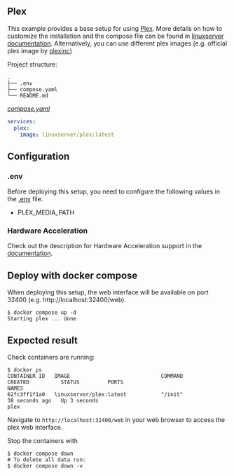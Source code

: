 ## Plex
This example provides a base setup for using [Plex](https://www.plex.tv/).
More details on how to customize the installation and the compose file can be found in [linuxserver documentation](https://github.com/linuxserver/docker-plex).
Alternatively, you can use different plex images (e.g. official plex image by [plexinc](https://github.com/plexinc/pms-docker))


Project structure:
```
.
├── .env
├── compose.yaml
└── README.md
```

[_compose.yaml_](compose.yaml)
``` yaml
services:
  plex:
    image: linuxserver/plex:latest
```

## Configuration

### .env
Before deploying this setup, you need to configure the following values in the [.env](.env) file.
- PLEX_MEDIA_PATH

### Hardware Acceleration
Check out the description for Hardware Acceleration support in the [documentation](https://github.com/linuxserver/docker-plex).

## Deploy with docker compose
When deploying this setup, the web interface will be available on port 32400 (e.g. http://localhost:32400/web).

``` shell
$ docker compose up -d
Starting plex ... done
```


## Expected result

Check containers are running:
```
$ docker ps
CONTAINER ID   IMAGE                             COMMAND                  CREATED          STATUS         PORTS                                          NAMES
62fc3ff1f1a0   linuxserver/plex:latest           "/init"                  38 seconds ago   Up 3 seconds                                                  plex
```

Navigate to `http://localhost:32400/web` in your web browser to access the plex web interface.


Stop the containers with
``` shell
$ docker compose down
# To delete all data run:
$ docker compose down -v
```
